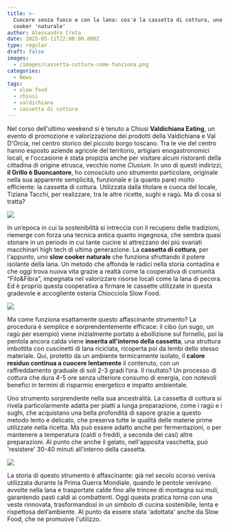 ```yaml
---
title: >-
  Cuocere senza fuoco e con la lana: cos'è la cassetta di cottura, uno slow
  cooker 'naturale'
author: Alessandro Creta
date: 2025-05-11T22:00:00.000Z
type: regular
draft: false
images:
  - /images/cassetta-cottura-come-funziona.png
categories:
  - News
tags:
  - slow food
  - chiusi
  - valdichiana
  - cassetta di cottura
---
```


Nel corso dell'ultimo weekend si è tenuto a Chiusi **Valdichiana Eating**, un evento di promozione e valorizzazione dei prodotti della Valdichiana e Val D'Orcia, nel centro storico del piccolo borgo toscano. Tra le vie del centro hanno esposto aziende agricole del territorio, artigiani enogastronomici locali, e l'occasione è stata propizia anche per visitare alcuni ristoranti della cittadina di origine etrusca, vecchio nome *Clusium*. In uno di questi indirizzi, **il Grillo è Buoncantore**, ho conosciuto uno strumento particolare, originale nella sua apparente semplicità, funzionale e (a quanto pare) molto efficiente: la cassetta di cottura. Utilizzata dalla titolare e cuoca del locale, Tiziana Tacchi, per realizzare, tra le altre ricette, sughi e ragù. Ma di cosa si tratta?

![](/images/grillo-buoncantore-chiusi.jpg)

In un’epoca in cui la sostenibilità si intreccia con il recupero delle tradizioni, riemerge con forza una tecnica antica quanto ingegnosa, che sembra quasi stonare in un periodo in cui tante cucine si attrezzano dei più svariati macchinari high tech di ultima generazione. La **cassetta di cottura**, per l'appunto, uno **slow cooker naturale** che funziona sfruttando il potere isolante della lana. Un metodo che affonda le radici nella storia contadina e che oggi trova nuova vita grazie a realtà come la cooperativa di comunità “Filo\&Fibra”, impegnata nel valorizzare risorse locali come la lana di pecora. Ed è proprio questa cooperativa a firmare le cassette utilizzate in questa gradevole e accogliente osteria Chiocciola Slow Food.

![](</images/cassetta di cottura.png>)

Ma come funziona esattamente questo affascinante strumento? La procedura è semplice e sorprendentemente efficace: il cibo (un sugo, un ragù per esempio) viene inizialmente portato a ebollizione sul fornello, poi la pentola ancora calda viene **inserita all'interno della cassetta**, una struttura imbottita con cuscinetti di lana riciclata, ricoperta poi da lembi dello stesso materiale. Qui, protetto da un ambiente termicamente isolato, il **calore residuo continua a cuocere lentamente** il contenuto, con un raffreddamento graduale di soli 2-3 gradi l’ora. Il risultato? Un processo di cottura che dura 4-5 ore senza ulteriore consumo di energia, con notevoli benefici in termini di risparmio energetico e impatto ambientale.

Uno strumento sorprendente nella sua ancestralità. La cassetta di cottura si rivela particolarmente adatta per piatti a lunga preparazione, come i ragù e i sughi, che acquistano una bella profondità di sapore grazie a questo metodo lento e delicato, che preserva tutte le qualità delle materie prime utilizzate nella ricetta. Ma può essere adatto anche per fermentazioni, o per mantenere a temperatura (caldi o freddi, a seconda dei casi) altre preparazioni. Al punto che anche il gelato, nell'apposita vaschetta, può 'resistere' 30-40 minuti all'interno della cassetta.

![](/images/valdichiana-pici-ragù.png)

La storia di questo strumento è affascinante: già nel secolo scorso veniva utilizzata durante la Prima Guerra Mondiale, quando le pentole venivano avvolte nella lana e trasportate calde fino alle trincee di montagna sui muli, garantendo pasti caldi ai combattenti. Oggi questa pratica torna con una veste rinnovata, trasformandosi in un simbolo di cucina sostenibile, lenta e rispettosa dell’ambiente. Al punto da essere stata 'adottata' anche da Slow Food, che ne promuove l'utilizzo.
